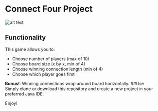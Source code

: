 # Connect Four Project

![alt text](http://i.imgur.com/1x3rgT8.png)


## Functionality
This game allows you to:
* Choose number of players (max of 10)
* Choose board size (x by x, min of 4)
* Choose winning connection length (min of 4)
* Choose which player goes first

__Bonus!__: Winning connections wrap around board horizontally.
##Use
Simply clone or download this repository and create a new project in your preferred Java IDE.

Enjoy! 

